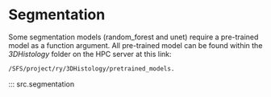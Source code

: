 # Segmentation

Some segmentation models (random_forest and unet) require a pre-trained model as a function argument. All pre-trained model can be found within the *3DHistology* folder on the HPC server at this link:

```bash
/SFS/project/ry/3DHistology/pretrained_models.
```

::: src.segmentation

